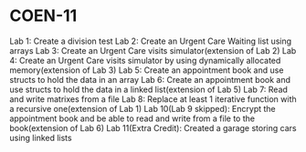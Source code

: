 # COEN-11
Lab 1: Create a division test
Lab 2: Create an Urgent Care Waiting list using arrays
Lab 3: Create an Urgent Care visits simulator(extension of Lab 2)
Lab 4: Create an Urgent Care visits simulator by using dynamically allocated memory(extension of Lab 3)
Lab 5: Create an appointment book and use structs to hold the data in an array
Lab 6: Create an appointment book and use structs to hold the data in a linked list(extension of Lab 5)
Lab 7: Read and write matrixes from a file
Lab 8: Replace at least 1 iterative function with a recursive one(extension of Lab 1)
Lab 10(Lab 9 skipped): Encrypt the appointment book and be able to read and write from a file to the book(extension of Lab 6)
Lab 11(Extra Credit): Created a garage storing cars using linked lists
